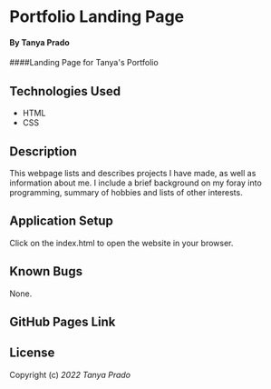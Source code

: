 # Portfolio Landing Page

#### By Tanya Prado
####Landing Page for Tanya's Portfolio

## Technologies Used

* HTML
* CSS

## Description

This webpage lists and describes projects I have made, as well as information about me. I include a brief background on my foray into programming, summary of hobbies and lists of other interests.

## Application Setup

Click on the index.html to open the website in your browser.

## Known Bugs

None.

## GitHub Pages Link

## License

Copyright (c) _2022_ _Tanya Prado_